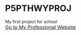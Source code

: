 # P5PTHWYPROJ
My first project for school<br>
<a href="https://dvalle910.github.io/P5PTHWYPROJ/Websites/Website.html" class="center"><font size="3">Go to My Professional Website</font></a>
